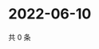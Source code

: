 # 2022-06-10

共 0 条

<!-- BEGIN WEIBO -->
<!-- 最后更新时间 Fri Jun 10 2022 07:12:39 GMT+0800 (China Standard Time) -->

<!-- END WEIBO -->

